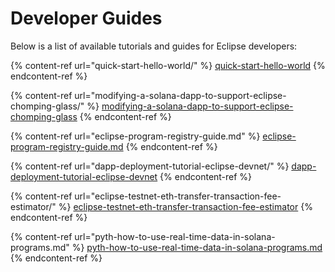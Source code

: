 # Developer Guides

Below is a list of available tutorials and guides for Eclipse developers:

{% content-ref url="quick-start-hello-world/" %}
[quick-start-hello-world](quick-start-hello-world/)
{% endcontent-ref %}

{% content-ref url="modifying-a-solana-dapp-to-support-eclipse-chomping-glass/" %}
[modifying-a-solana-dapp-to-support-eclipse-chomping-glass](modifying-a-solana-dapp-to-support-eclipse-chomping-glass/)
{% endcontent-ref %}

{% content-ref url="eclipse-program-registry-guide.md" %}
[eclipse-program-registry-guide.md](eclipse-program-registry-guide.md)
{% endcontent-ref %}

{% content-ref url="dapp-deployment-tutorial-eclipse-devnet/" %}
[dapp-deployment-tutorial-eclipse-devnet](dapp-deployment-tutorial-eclipse-devnet/)
{% endcontent-ref %}

{% content-ref url="eclipse-testnet-eth-transfer-transaction-fee-estimator/" %}
[eclipse-testnet-eth-transfer-transaction-fee-estimator](eclipse-testnet-eth-transfer-transaction-fee-estimator/)
{% endcontent-ref %}

{% content-ref url="pyth-how-to-use-real-time-data-in-solana-programs.md" %}
[pyth-how-to-use-real-time-data-in-solana-programs.md](pyth-how-to-use-real-time-data-in-solana-programs.md)
{% endcontent-ref %}
